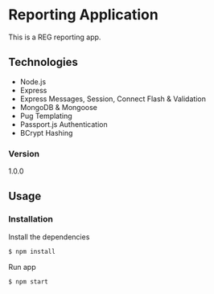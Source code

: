 # Reporting Application

This is a REG reporting app.

## Technologies
* Node.js
* Express
* Express Messages, Session, Connect Flash & Validation
* MongoDB & Mongoose
* Pug Templating
* Passport.js Authentication
* BCrypt Hashing

### Version
1.0.0

## Usage


### Installation

Install the dependencies

```sh
$ npm install
```
Run app

```sh
$ npm start
```
